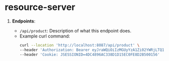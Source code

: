 # resource-server


1. **Endpoints**: 
   
     - `/api/product`: Description of what this endpoint does.
     - Example curl command: 
       ```bash
       curl --location 'http://localhost:8087/api/product' \
       --header 'Authorization: Bearer eyJraWQiOiIzMGUyYzA1Zi02YWRjLTQ1YjUtYTQ5Ni0zYWNmOTkxNmExZTEiLCJhbGciOiJSUzI1NiJ9.eyJzdWIiOiJjbGllbnQxLWlkIiwiYXVkIjoiY2xpZW50MS1pZCIsIm5iZiI6MTcyMDEzMzc3NiwiaXNzIjoiaHR0cDovL2xvY2FsaG9zdDo5MDkwIiwiZXhwIjoxNzIwMTM0MDc2LCJpYXQiOjE3MjAxMzM3NzYsImp0aSI6ImUyZGNlN2U5LTRkOWItNDZiMC1hNjI0LWU0MTVmZmVmYTllMiJ9.Ysx6z9dKwN_Knkg4PvIUzmJl1Uu_Hru8UK7OhKpom5Qn481CQfZtQLZcoFBxQ84wEGbjrMms2gtgD-4tB590KWCK_Te6Em2QDEZ3YzidYMa36AiaiJRmu-kLHeFUtyxmuvnrB36cFCVlJKVRkzBUiUhprisLk4kG-VaUxi9goqQwZIgyWL-iMJ-Lt3oyNX3Cv8NNxy_94Bn7Ve9modAFafzt0CUItraD080FwbMH25_FqJirUYG3r4jxyPUs6TIRQqDgR9VykY0R0zv5RDWjoWSkW3jFqqz-nma4dcQD62WdC67xqJUMpBxEunbS67Sp4yyiscYcQENZeQXk66seSw' \
       --header 'Cookie: JSESSIONID=4DC4896AC338D1D15EC0FE8D2B500156'
       ```

